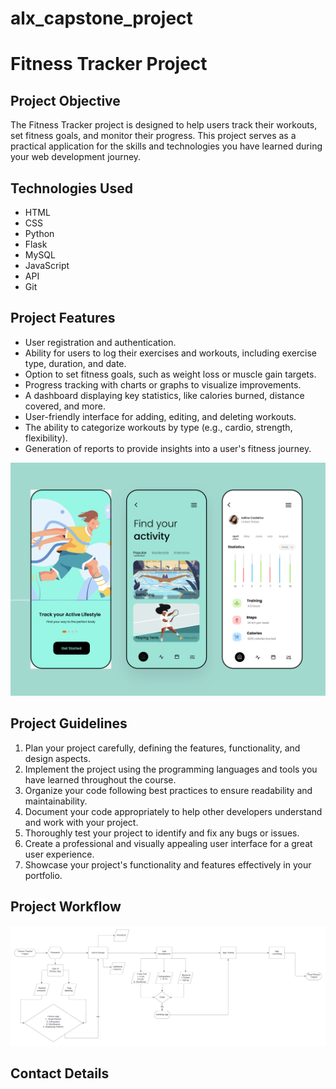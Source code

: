 # alx_capstone_project

# Fitness Tracker Project

## Project Objective

The Fitness Tracker project is designed to help users track their workouts, set fitness goals, and monitor their progress. This project serves as a practical application for the skills and technologies you have learned during your web development journey.

## Technologies Used

- HTML
- CSS
- Python
- Flask
- MySQL
- JavaScript
- API
- Git

## Project Features

- User registration and authentication.
- Ability for users to log their exercises and workouts, including exercise type, duration, and date.
- Option to set fitness goals, such as weight loss or muscle gain targets.
- Progress tracking with charts or graphs to visualize improvements.
- A dashboard displaying key statistics, like calories burned, distance covered, and more.
- User-friendly interface for adding, editing, and deleting workouts.
- The ability to categorize workouts by type (e.g., cardio, strength, flexibility).
- Generation of reports to provide insights into a user's fitness journey.

![Fitness Tracker](Cover.png)

## Project Guidelines

1. Plan your project carefully, defining the features, functionality, and design aspects.
2. Implement the project using the programming languages and tools you have learned throughout the course.
3. Organize your code following best practices to ensure readability and maintainability.
4. Document your code appropriately to help other developers understand and work with your project.
5. Thoroughly test your project to identify and fix any bugs or issues.
6. Create a professional and visually appealing user interface for a great user experience.
7. Showcase your project's functionality and features effectively in your portfolio.

## Project Workflow

![Project Workflow](<Fitness Tracking App.png>)

## Contact Details
